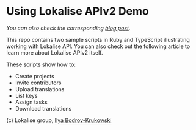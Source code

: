 # Using Lokalise APIv2 Demo

*You can also check the corresponding [blog post](https://lokalise.com/blog/lokalise-apiv2-in-practice).*

This repo contains two sample scripts in Ruby and TypeScript illustrating working with Lokalise API. You can also check out the following article to learn more about Lokalise APIv2 itself.

These scripts show how to:

* Create projects
* Invite contributors
* Upload translations
* List keys
* Assign tasks
* Download translations

(c) Lokalise group, [Ilya Bodrov-Krukowski](http://bodrovis.tech)
